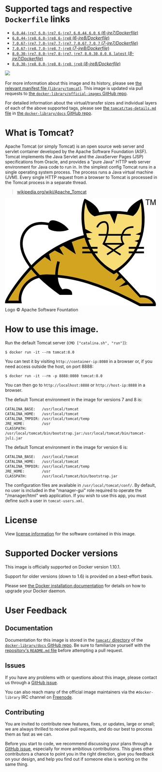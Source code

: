 # Supported tags and respective `Dockerfile` links

-	[`6.0.44-jre7`, `6.0-jre7`, `6-jre7`, `6.0.44`, `6.0`, `6` (*6-jre7/Dockerfile*)](https://github.com/docker-library/tomcat/blob/3b05667011a600a2f46422dd533467eff8e7fecf/6-jre7/Dockerfile)
-	[`6.0.44-jre8`, `6.0-jre8`, `6-jre8` (*6-jre8/Dockerfile*)](https://github.com/docker-library/tomcat/blob/3b05667011a600a2f46422dd533467eff8e7fecf/6-jre8/Dockerfile)
-	[`7.0.67-jre7`, `7.0-jre7`, `7-jre7`, `7.0.67`, `7.0`, `7` (*7-jre7/Dockerfile*)](https://github.com/docker-library/tomcat/blob/7d7d6256214d54613930ab2200be159aff49cac5/7-jre7/Dockerfile)
-	[`7.0.67-jre8`, `7.0-jre8`, `7-jre8` (*7-jre8/Dockerfile*)](https://github.com/docker-library/tomcat/blob/7d7d6256214d54613930ab2200be159aff49cac5/7-jre8/Dockerfile)
-	[`8.0.30-jre7`, `8.0-jre7`, `8-jre7`, `jre7`, `8.0.30`, `8.0`, `8`, `latest` (*8-jre7/Dockerfile*)](https://github.com/docker-library/tomcat/blob/e36c4044b7ece1361f124aaf3560c2efd888b62f/8-jre7/Dockerfile)
-	[`8.0.30-jre8`, `8.0-jre8`, `8-jre8`, `jre8` (*8-jre8/Dockerfile*)](https://github.com/docker-library/tomcat/blob/e36c4044b7ece1361f124aaf3560c2efd888b62f/8-jre8/Dockerfile)

[![](https://badge.imagelayers.io/tomcat:latest.svg)](https://imagelayers.io/?images=tomcat:6.0.44-jre7,tomcat:6.0.44-jre8,tomcat:7.0.67-jre7,tomcat:7.0.67-jre8,tomcat:8.0.30-jre7,tomcat:8.0.30-jre8)

For more information about this image and its history, please see [the relevant manifest file (`library/tomcat`)](https://github.com/docker-library/official-images/blob/master/library/tomcat). This image is updated via pull requests to [the `docker-library/official-images` GitHub repo](https://github.com/docker-library/official-images).

For detailed information about the virtual/transfer sizes and individual layers of each of the above supported tags, please see [the `tomcat/tag-details.md` file](https://github.com/docker-library/docs/blob/master/tomcat/tag-details.md) in [the `docker-library/docs` GitHub repo](https://github.com/docker-library/docs).

# What is Tomcat?

Apache Tomcat (or simply Tomcat) is an open source web server and servlet container developed by the Apache Software Foundation (ASF). Tomcat implements the Java Servlet and the JavaServer Pages (JSP) specifications from Oracle, and provides a "pure Java" HTTP web server environment for Java code to run in. In the simplest config Tomcat runs in a single operating system process. The process runs a Java virtual machine (JVM). Every single HTTP request from a browser to Tomcat is processed in the Tomcat process in a separate thread.

> [wikipedia.org/wiki/Apache_Tomcat](https://en.wikipedia.org/wiki/Apache_Tomcat)

![logo](https://raw.githubusercontent.com/docker-library/docs/8e31eb93a02d504d0cfe1da435aa31b377fc627d/tomcat/logo.png)Logo &copy; Apache Software Fountation

# How to use this image.

Run the default Tomcat server (`CMD ["catalina.sh", "run"]`):

```console
$ docker run -it --rm tomcat:8.0
```

You can test it by visiting `http://container-ip:8080` in a browser or, if you need access outside the host, on port 8888:

```console
$ docker run -it --rm -p 8888:8080 tomcat:8.0
```

You can then go to `http://localhost:8888` or `http://host-ip:8888` in a browser.

The default Tomcat environment in the image for versions 7 and 8 is:

	CATALINA_BASE:   /usr/local/tomcat
	CATALINA_HOME:   /usr/local/tomcat
	CATALINA_TMPDIR: /usr/local/tomcat/temp
	JRE_HOME:        /usr
	CLASSPATH:       /usr/local/tomcat/bin/bootstrap.jar:/usr/local/tomcat/bin/tomcat-juli.jar

The default Tomcat environment in the image for version 6 is:

	CATALINA_BASE:   /usr/local/tomcat
	CATALINA_HOME:   /usr/local/tomcat
	CATALINA_TMPDIR: /usr/local/tomcat/temp
	JRE_HOME:        /usr
	CLASSPATH:       /usr/local/tomcat/bin/bootstrap.jar

The configuration files are available in `/usr/local/tomcat/conf/`. By default, no user is included in the "manager-gui" role required to operate the "/manager/html" web application. If you wish to use this app, you must define such a user in `tomcat-users.xml`.

# License

View [license information](https://www.apache.org/licenses/LICENSE-2.0) for the software contained in this image.

# Supported Docker versions

This image is officially supported on Docker version 1.10.1.

Support for older versions (down to 1.6) is provided on a best-effort basis.

Please see [the Docker installation documentation](https://docs.docker.com/installation/) for details on how to upgrade your Docker daemon.

# User Feedback

## Documentation

Documentation for this image is stored in the [`tomcat/` directory](https://github.com/docker-library/docs/tree/master/tomcat) of the [`docker-library/docs` GitHub repo](https://github.com/docker-library/docs). Be sure to familiarize yourself with the [repository's `README.md` file](https://github.com/docker-library/docs/blob/master/README.md) before attempting a pull request.

## Issues

If you have any problems with or questions about this image, please contact us through a [GitHub issue](https://github.com/docker-library/tomcat/issues).

You can also reach many of the official image maintainers via the `#docker-library` IRC channel on [Freenode](https://freenode.net).

## Contributing

You are invited to contribute new features, fixes, or updates, large or small; we are always thrilled to receive pull requests, and do our best to process them as fast as we can.

Before you start to code, we recommend discussing your plans through a [GitHub issue](https://github.com/docker-library/tomcat/issues), especially for more ambitious contributions. This gives other contributors a chance to point you in the right direction, give you feedback on your design, and help you find out if someone else is working on the same thing.

